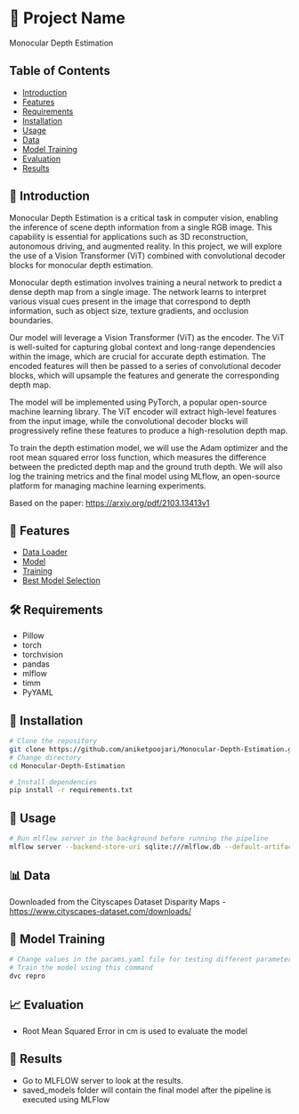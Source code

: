 # 🚀 Project Name

Monocular Depth Estimation

## Table of Contents

- [Introduction](#introduction)
- [Features](#features)
- [Requirements](#requirements)
- [Installation](#installation)
- [Usage](#usage)
- [Data](#data)
- [Model Training](#model-training)
- [Evaluation](#evaluation)
- [Results](#results)

## 📄 Introduction

Monocular Depth Estimation is a critical task in computer vision, enabling the inference of scene depth information from a single RGB image. This capability is essential for applications such as 3D reconstruction, autonomous driving, and augmented reality. In this project, we will explore the use of a Vision Transformer (ViT) combined with convolutional decoder blocks for monocular depth estimation.

Monocular depth estimation involves training a neural network to predict a dense depth map from a single image. The network learns to interpret various visual cues present in the image that correspond to depth information, such as object size, texture gradients, and occlusion boundaries.

Our model will leverage a Vision Transformer (ViT) as the encoder. The ViT is well-suited for capturing global context and long-range dependencies within the image, which are crucial for accurate depth estimation. The encoded features will then be passed to a series of convolutional decoder blocks, which will upsample the features and generate the corresponding depth map.

The model will be implemented using PyTorch, a popular open-source machine learning library. The ViT encoder will extract high-level features from the input image, while the convolutional decoder blocks will progressively refine these features to produce a high-resolution depth map.

To train the depth estimation model, we will use the Adam optimizer and the root mean squared error loss function, which measures the difference between the predicted depth map and the ground truth depth. We will also log the training metrics and the final model using MLflow, an open-source platform for managing machine learning experiments.

Based on the paper: https://arxiv.org/pdf/2103.13413v1

## 🌟 Features

- [Data Loader](src/data_loader.py)
- [Model](src/model.py)
- [Training](src/training.py)
- [Best Model Selection](src/log_production_model.py)

## 🛠️ Requirements

- Pillow
- torch
- torchvision
- pandas
- mlflow
- timm
- PyYAML

## 🚚 Installation

```bash
# Clone the repository
git clone https://github.com/aniketpoojari/Monocular-Depth-Estimation.git
# Change directory
cd Monocular-Depth-Estimation

# Install dependencies
pip install -r requirements.txt
```

## 🚀 Usage

```bash
# Run mlflow server in the background before running the pipeline
mlflow server --backend-store-uri sqlite:///mlflow.db --default-artifact-root ./artifacts --host 0.0.0.0
```

## 📊 Data

Downloaded from the Cityscapes Dataset Disparity Maps - https://www.cityscapes-dataset.com/downloads/

## 🤖 Model Training

```bash
# Change values in the params.yaml file for testing different parameters
# Train the model using this command
dvc repro
```

## 📈 Evaluation

- Root Mean Squared Error in cm is used to evaluate the model

## 🎉 Results

- Go to MLFLOW server to look at the results.
- saved_models folder will contain the final model after the pipeline is executed using MLFlow
